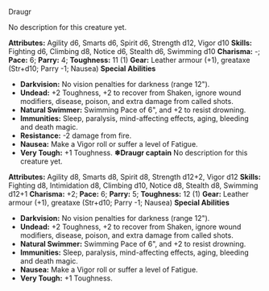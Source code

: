 Draugr

No description for this creature yet.

**Attributes:** Agility d6, Smarts d6, Spirit d6, Strength d12, Vigor
d10
**Skills:** Fighting d6, Climbing d8, Notice d6, Stealth d6, Swimming
d10
**Charisma:** -; **Pace:** 6; **Parry:** 4; **Toughness:** 11 (1)
**Gear:** Leather armour (+1), greataxe (Str+d10; Parry -1; Nausea)
**Special Abilities**
- **Darkvision:** No vision penalties for darkness (range 12").
- **Undead:** +2 Toughness, +2 to recover from Shaken, ignore wound
modifiers, disease, poison, and extra damage from called shots.
- **Natural Swimmer:** Swimming Pace of 6", and +2 to resist drowning.
- **Immunities:** Sleep, paralysis, mind-affecting effects, aging,
bleeding and death magic.
- **Resistance:** -2 damage from fire.
- **Nausea:** Make a Vigor roll or suffer a level of Fatigue.
- **Very Tough:** +1 Toughness.
**❄Draugr captain**
No description for this creature yet.

**Attributes:** Agility d8, Smarts d8, Spirit d8, Strength d12+2, Vigor
d12
**Skills:** Fighting d8, Intimidation d8, Climbing d10, Notice d8,
Stealth d8, Swimming d12+1
**Charisma:** +2; **Pace:** 6; **Parry:** 5; **Toughness:** 12 (1)
**Gear:** Leather armour (+1), greataxe (Str+d10; Parry -1; Nausea)
**Special Abilities**
- **Darkvision:** No vision penalties for darkness (range 12").
- **Undead:** +2 Toughness, +2 to recover from Shaken, ignore wound
modifiers, disease, poison, and extra damage from called shots.
- **Natural Swimmer:** Swimming Pace of 6", and +2 to resist drowning.
- **Immunities:** Sleep, paralysis, mind-affecting effects, aging,
bleeding and death magic.
- **Nausea:** Make a Vigor roll or suffer a level of Fatigue.
- **Very Tough:** +1 Toughness.

